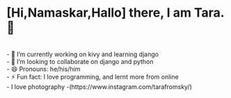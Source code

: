 
# [Hi,Namaskar,Hallo] there, I am Tara. 👋
<br/>
- 🌱 I’m currently working on kivy and learning django <br/>
- 👯 I’m looking to collaborate on django and python <br/>
- 😄 Pronouns: he/his/him <br/>
- ⚡ Fun fact: I love programming, and lernt more from online <br/>
- I love photography -(https://www.instagram.com/tarafromsky/)
<br />


<br />


